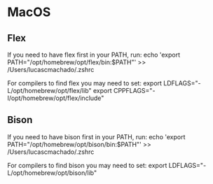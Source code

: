 # MacOS
## Flex 

If you need to have flex first in your PATH, run:
  echo 'export PATH="/opt/homebrew/opt/flex/bin:$PATH"' >> /Users/lucascmachado/.zshrc

For compilers to find flex you may need to set:
  export LDFLAGS="-L/opt/homebrew/opt/flex/lib"
  export CPPFLAGS="-I/opt/homebrew/opt/flex/include"

## Bison 
If you need to have bison first in your PATH, run:
  echo 'export PATH="/opt/homebrew/opt/bison/bin:$PATH"' >> /Users/lucascmachado/.zshrc

For compilers to find bison you may need to set:
  export LDFLAGS="-L/opt/homebrew/opt/bison/lib"
